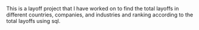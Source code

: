   This is a layoff project that I have worked on to find the total layoffs in different countries, companies, and industries and ranking according to the total layoffs using sql.
